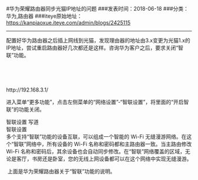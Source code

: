 #华为荣耀路由器同步光猫IP地址的问题
###发表时间：2018-06-18
###分类：华为,路由器
###iteye原始地址：<a href="https://kanpiaoxue.iteye.com/admin/blogs/2425115" target="_blank">https://kanpiaoxue.iteye.com/admin/blogs/2425115</a>

---

<div class="iteye-blog-content-contain" style="font-size: 14px;"> 
 <p>配置好华为路由器之后插上网线到光猫，发现理由器的地址由3.x变更为光猫1.x的IP地址，尝试重启路由器好几次都还是这样。咨询华为客户之后，要求关闭“智联”功能。</p> 
 <p>&nbsp;</p> 
 <p>&nbsp;</p> 
 <p>http://192.168.3.1/</p> 
 <p>进入菜单“更多功能”，点击左侧菜单的“网络设置”-“智联设置”，将里面的“开启智联”的功能关闭。</p> 
 <div class="quote_title">
  智联设置 写道
 </div> 
 <div class="quote_div">
  智联设置
  <br>多个支持“智联”功能的设备互联，可以组成一个智能的 Wi-Fi 无缝漫游网络。在这个“智联”网络中，所有设备的 Wi-Fi 名称和密码都和主路由器一致。当主路由修改 Wi-Fi 名称和密码后，其余设备也会自动同步修改。在“智联”网络覆盖的区域，无论是客厅，书房还是卧室，您的无线上网设备都可以在这个网络中实现无缝漫游。
 </div> 
 <p>&nbsp;上面是华为荣耀路由器关于“智联”功能的说明。</p> 
 <p>&nbsp;</p> 
</div>